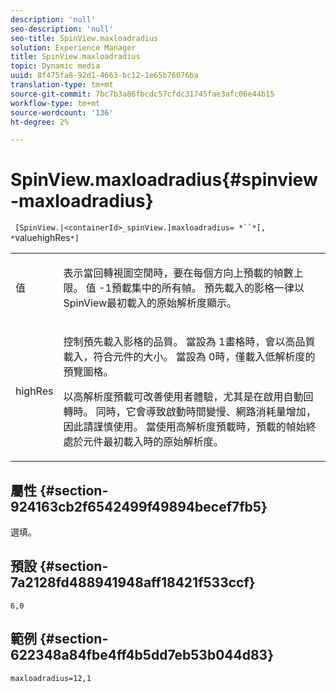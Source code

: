 ```yaml
---
description: 'null'
seo-description: 'null'
seo-title: SpinView.maxloadradius
solution: Experience Manager
title: SpinView.maxloadradius
topic: Dynamic media
uuid: 8f475fa8-92d1-4663-bc12-1e65b76076ba
translation-type: tm+mt
source-git-commit: 7bc7b3a86fbcdc57cfdc31745fae3afc06e44b15
workflow-type: tm+mt
source-wordcount: '136'
ht-degree: 2%

---
```



# SpinView.maxloadradius{#spinview-maxloadradius}

` [SpinView.|<containerId>_spinView.]maxloadradius= *``*[, *`valuehighRes`*]`

<table id="table_49FFD1BC53B846F09A6D214BC8C5C3FE"> 
 <tbody> 
  <tr> 
   <td colname="col1"> <p> <span class="codeph"><span class="varname"> 值</span></span> </p> </td> 
   <td colname="col2"> <p> 表示當回轉視圖空閒時，要在每個方向上預載的幀數上限。 值<span class="codeph"> -1</span>預載集中的所有幀。 預先載入的影格一律以SpinView最初載入的原始解析度顯示。 </p> </td> 
  </tr> 
  <tr> 
   <td colname="col1"> <p><span class="codeph"><span class="varname"> highRes</span></span> </p> </td> 
   <td colname="col2"> <p> 控制預先載入影格的品質。 當設為<span class="codeph"> 1</span>畫格時，會以高品質載入，符合元件的大小。 當設為<span class="codeph"> 0</span>時，僅載入低解析度的預覽圖格。 </p> <p>以高解析度預載可改善使用者體驗，尤其是在啟用自動回轉時。 同時，它會導致啟動時間變慢、網路消耗量增加，因此請謹慎使用。 當使用高解析度預載時，預載的幀始終處於元件最初載入時的原始解析度。 </p> </td> 
  </tr> 
 </tbody> 
</table>

## 屬性 {#section-924163cb2f6542499f49894becef7fb5}

選填。

## 預設 {#section-7a2128fd488941948aff18421f533ccf}

`6,0`

## 範例 {#section-622348a84fbe4ff4b5dd7eb53b044d83}

`maxloadradius=12,1`
